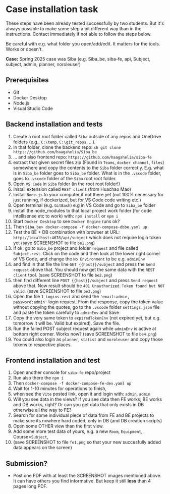 # Case installation task

These steps have been already tested successfully by two students. But it's always possible
to make some step a bit different way than in the instructions. Contact immediately if not
able to follow the steps below.

Be careful with e.g. what folder you open/add/edit. It matters for the tools. Works or doesn't.

**Case:** Spring 2025 case was Siba (e.g. Siba_be, siba-fe, api, Subject, subject, admin, planner, noroleuser)

## Prerequisites

- Git
- Docker Desktop
- Node.js
- Visual Studio Code

## Backend installation and tests

1. Create a root root folder called `Siba` outside of any repos and OneDrive folders (e.g., `C:\temp`, `C:\git_repos`, ...).
1. In that folder, clone the backend repo: ```sh git clone https://github.com/haagahelia/Siba_be ```
1. ... and also frontend repo: `https://github.com/haagahelia/siba-fe`
1. extract that given secret files zip (Found in `Teams`, `docker channel`, `files`) somewhere and copy the contents to the `Siba` folder correctly. E.g. what is in `Siba_be` folder goes to `Siba_be` folder. What is in the `.vscode` folder, goes to `.vscode` folder of the `Siba` root root folder.
1. Open `VS Code` in `Siba` folder (in the root root folder!)
1. Install extension called `REST client` (from Huachao Mao)
1. Install `Node.js` to your computer if not there yet (not 100% necessary for just running, if dockerized, but for VS Code code writing etc.)
1. Open terminal (e.g. `GitBash`) e.g in VS Code and go to `Siba_be` folder
1. install the node_modules to that local project work folder (for code intellisense etc to work) with:  ```npm install```    or ```npm i```
1. Start `Docker Desktop` to see `Docker Engine` runs ok?
1. Then ```Siba_be> docker-compose -f docker-compose-dbbe.yaml up```
1. Test the BE + DB combination with browser at URL:   `http://localhost:4678/api/subject` which does not require login token yet  (save SCREENSHOT to file `be1.png`)
1. If ok, go to `Siba_be` project and folder `request` and file called `Subject.rest`. Click on the code and then look at the lower right corner of VS Code, and change the `No Environment` to be e.g. `adminEnv`
1. and find in that file the line `GET {{host}}/subject`  and press the `Send request` above that. You should now get the same data with the `REST client` tool.   (save SCREENSHOT to file `be2.png`)
1. then find different line `POST {{host}}/subject` and press `Send request` above that. Now result should be `401 Unauthorized`. `Token found but NOT valid`.   (save SCREENSHOT to file `be3.png`)
1. Open the file `1_Logins.rest` and send the `'email:admin, password:admin'` login request. From the response, copy the token value without copying the quotes, go to the `.vscode` folder `settings.json` file and paste the token carefully to `adminEnv` and Save
1. Copy the very same token to `expiredTokenEnv` (not expired yet, but e.g. tomorrow it will be. Valid but expired). Save the file.
1. Run the failed POST subject request again while `adminEnv` is active at bottom right corner. Works now? (save SCREENSHOT to file `be4.png`)
1. You could also login as `planner`, `statist` and `noroleuser` and copy those tokens to respective places.

## Frontend installation and test

1. Open another console for `siba-fe` repo/project
1. Run also there the ```npm i```
1. Then ```docker-compose -f docker-compose-fe-dev.yaml up```
1. Wait for 1-10 minutes for operations to finish, 
1. when see the `Vite` posted link, open it and login with: `admin`, `admin`
1. Will you see data in the views? If you see data then FE works, BE works and DB works, right? Or can you get data that only exists in DB otherwise all the way to FE?
1. Search for some individual piece of data from FE and BE projects to make sure its nowhere hard coded, only in DB (and DB creation scripts)
1. Open some OTHER view than the first view. 
1. Add some more test data of yours, e.g. a new `Room`, `Equipment`, Course=`Subject`, 
1. (save SCREENSHOT to file `fe1.png`
so that your new succesfully added data appears on the screen)

## Submission?

* Post one PDF with at least the SCREENSHOT images mentioned above. It can have others you find informative. But keep it still **less** than 4 pages long PDF.